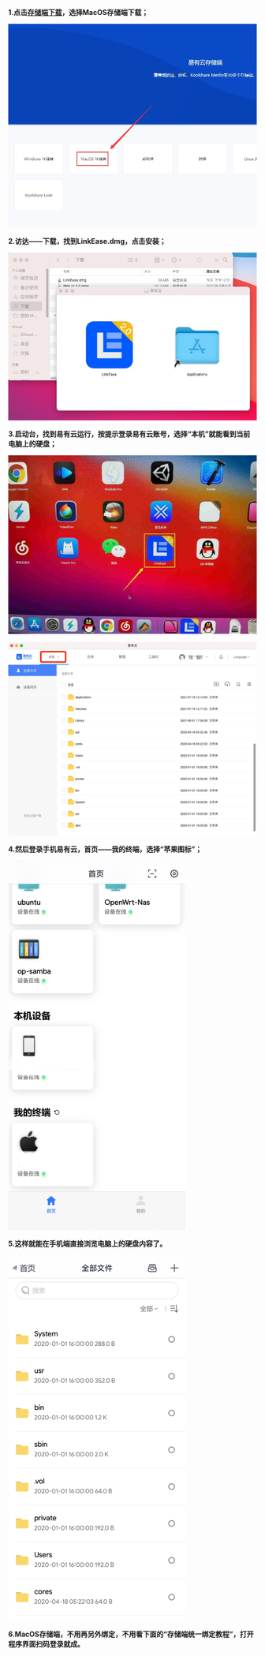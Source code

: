 **1.点击[存储端下载](https://fw.koolcenter.com/binary/LinkEase/Client/LinkEase.dmg)，选择MacOS存储端下载；**

![mac1.jpg](./mac/mac1.jpg)

**2.访达——下载，找到LinkEase.dmg，点击安装；**

![mac2.jpg](./mac/mac2.jpg)

**3.启动台，找到易有云运行，按提示登录易有云账号，选择“本机”就能看到当前电脑上的硬盘；**

![mac3.jpg](./mac/mac31.jpg)

![mac3.jpg](./mac/mac32.jpg)

**4.然后登录手机易有云，首页——我的终端，选择“苹果图标”；**

![mac4.jpg](./mac/mac4.jpg)

**5.这样就能在手机端直接浏览电脑上的硬盘内容了。**

![mac5.jpg](./mac/mac5.jpg)

**6.MacOS存储端，不用再另外绑定，不用看下面的“存储端统一绑定教程”，打开程序界面扫码登录就成。**
